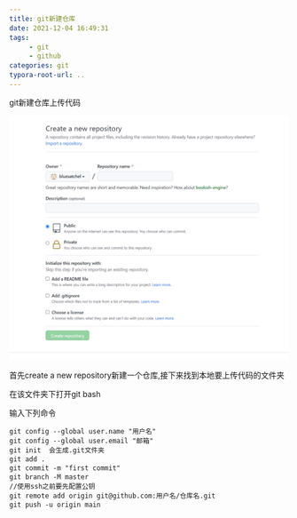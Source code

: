 ```yaml
---
title: git新建仓库
date: 2021-12-04 16:49:31
tags: 
     - git
     - github
categories: git
typora-root-url: ..
---
```


git新建仓库上传代码

<img src="/images/git%E6%96%B0%E5%BB%BA%E4%BB%93%E5%BA%93/image-20211204165449892.png" alt="image-20211204165449892" style="zoom: 67%;" />

首先create a new repository新建一个仓库,接下来找到本地要上传代码的文件夹

在该文件夹下打开git bash

输入下列命令

```
git config --global user.name "用户名"
git config --global user.email "邮箱"
git init  会生成.git文件夹
git add .
git commit -m "first commit"
git branch -M master
//使用ssh之前要先配置公钥
git remote add origin git@github.com:用户名/仓库名.git
git push -u origin main
```

